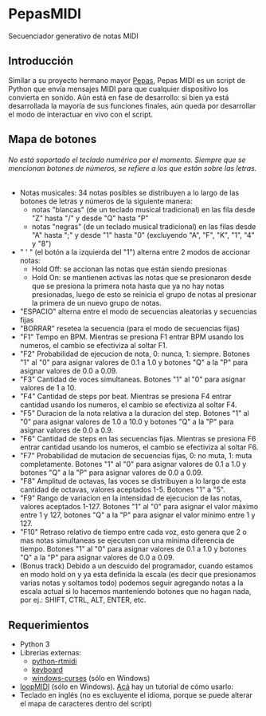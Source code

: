 # PepasMIDI
Secuenciador generativo de notas MIDI

## Introducción
Similar a su proyecto hermano mayor [Pepas](https://github.com/andreschouhy/Pepas), Pepas MIDI es un script de Python que envía mensajes MIDI para que cualquier dispositivo los convierta en sonido.
Aún está en fase de desarrollo: si bien ya está desarrollada la mayoría de sus funciones finales, aún queda por desarrollar el modo de interactuar en vivo con el script.

## Mapa de botones
###### No está soportado el teclado numérico por el momento. Siempre que se mencionan botones de números, se refiere a los que están sobre las letras.

- Notas musicales: 34 notas posibles se distribuyen a lo largo de las botones de letras y números de la siguiente manera:
  - notas "blancas" (de un teclado musical tradicional) en las fila desde "Z" hasta "/" y desde "Q" hasta "P"
  - notas "negras" (de un teclado musical tradicional) en las filas desde "A" hasta ";" y desde "1" hasta "0" (excluyendo "A", "F", "K", "1", "4" y "8")
- " ' " (el botón a la izquierda del "1") alterna entre 2 modos de accionar notas:
  - Hold Off: se accionan las notas que están siendo presionas
  - Hold On: se mantienen activas las notas que se presionaron desde que se presiona la primera nota hasta que ya no hay notas presionadas, luego de esto se reinicia el grupo de notas al presionar la primera de un nuevo grupo de notas.
- "ESPACIO" alterna entre el modo de secuencias aleatorias y secuencias fijas
- "BORRAR" resetea la secuencia (para el modo de secuencias fijas)
- "F1" Tempo en BPM. Mientras se presiona F1 entrar BPM usando los numeros, el cambio se efectiviza al soltar F1.
- "F2" Probabilidad de ejecucion de nota, 0: nunca, 1: siempre. Botones "1" al "0" para asignar valores de 0.1 a 1.0 y botones "Q" a la "P" para asignar valores de 0.0 a 0.09.
- "F3" Cantidad de voces simultaneas. Botones "1" al "0" para asignar valores de 1 a 10.
- "F4" Cantidad de steps por beat. Mientras se presiona F4 entrar cantidad usando los numeros, el cambio se efectiviza al soltar F4.
- "F5" Duracion de la nota relativa a la duracion del step. Botones "1" al "0" para asignar valores de 1.0 a 10.0 y botones "Q" a la "P" para asignar valores de 0.0 a 0.9.
- "F6" Cantidad de steps en las secuencias fijas. Mientras se presiona F6 entrar cantidad usando los numeros, el cambio se efectiviza al soltar F6.
- "F7" Probabilidad de mutacion de secuencias fijas, 0: no muta, 1: muta completamente. Botones "1" al "0" para asignar valores de 0.1 a 1.0 y botones "Q" a la "P" para asignar valores de 0.0 a 0.09.
- "F8" Amplitud de octavas, las voces se distribuyen a lo largo de esta cantidad de octavas, valores aceptados 1-5. Botones "1" a "5".
- "F9" Rango de variacion en la intensidad de ejecucion de las notas, valores aceptados 1-127. Botones "1" al "0" para asignar el valor máximo entre 1 y 127, botones "Q" a la "P" para asignar el valor mínimo entre 1 y 127.
- "F10" Retraso relativo de tiempo entre cada voz, esto genera que 2 o mas notas simultaneas se ejecuten con una minima diferencia de tiempo. Botones "1" al "0" para asignar valores de 0.1 a 1.0 y botones "Q" a la "P" para asignar valores de 0.0 a 0.09.
- (Bonus track) Debido a un descuido del programador, cuando estamos en modo hold on y ya esta definida la escala (es decir que presionamos varias notas y soltamos todo) podemos seguir agregando notas a la escala actual si lo hacemos manteniendo botones que no hagan nada, por ej.: SHIFT, CTRL, ALT, ENTER, etc.

## Requerimientos
- Python 3
- Librerías externas:
  - [python-rtmidi](https://pypi.org/project/python-rtmidi/)
  - [keyboard](https://pypi.org/project/keyboard/)
  - [windows-curses](https://pypi.org/project/windows-curses/) (sólo en Windows)
- [loopMIDI](https://www.tobias-erichsen.de/software/loopmidi.html)  (sólo en Windows). [Acá](https://github.com/AhmadMoussa/Python-Midi-Ableton/blob/master/Readme.md) hay un tutorial de cómo usarlo: 
- Teclado en inglés (no es excluyente el idioma, porque se puede alterar el mapa de caracteres dentro del script)
